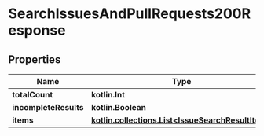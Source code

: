 
# SearchIssuesAndPullRequests200Response

## Properties
Name | Type | Description | Notes
------------ | ------------- | ------------- | -------------
**totalCount** | **kotlin.Int** |  | 
**incompleteResults** | **kotlin.Boolean** |  | 
**items** | [**kotlin.collections.List&lt;IssueSearchResultItem&gt;**](IssueSearchResultItem.md) |  | 



